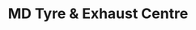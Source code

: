 ---
title: "MD Tyre & Exhaust Centre"
url: /clacton-on-sea/md-tyre-and-exhaust-centre/
shop: car repair
---